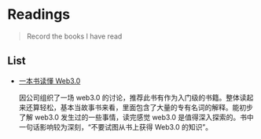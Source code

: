 # Readings

> Record the books I have read

## List

- [一本书读懂 Web3.0](https://book.douban.com/subject/35879784/)

  因公司组织了一场 web3.0 的讨论，推荐此书有作为入门级的书籍。整体读起来还算轻松，基本当故事书来看，里面包含了大量的专有名词的解释。能初步了解 web3.0 发生过的一些事情，读完感觉 web3.0 是值得深入探索的。书中一句话影响较为深刻，“不要试图从书上获得 Web3.0 的知识”。
